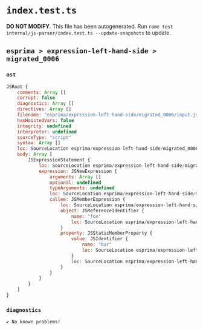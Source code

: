 # `index.test.ts`

**DO NOT MODIFY**. This file has been autogenerated. Run `rome test internal/js-parser/index.test.ts --update-snapshots` to update.

## `esprima > expression-left-hand-side > migrated_0006`

### `ast`

```javascript
JSRoot {
	comments: Array []
	corrupt: false
	diagnostics: Array []
	directives: Array []
	filename: "esprima/expression-left-hand-side/migrated_0006/input.js"
	hasHoistedVars: false
	integrity: undefined
	interpreter: undefined
	sourceType: "script"
	syntax: Array []
	loc: SourceLocation esprima/expression-left-hand-side/migrated_0006/input.js 1:0-2:0
	body: Array [
		JSExpressionStatement {
			loc: SourceLocation esprima/expression-left-hand-side/migrated_0006/input.js 1:0-1:13
			expression: JSNewExpression {
				arguments: Array []
				optional: undefined
				typeArguments: undefined
				loc: SourceLocation esprima/expression-left-hand-side/migrated_0006/input.js 1:0-1:13
				callee: JSMemberExpression {
					loc: SourceLocation esprima/expression-left-hand-side/migrated_0006/input.js 1:4-1:11
					object: JSReferenceIdentifier {
						name: "foo"
						loc: SourceLocation esprima/expression-left-hand-side/migrated_0006/input.js 1:4-1:7 (foo)
					}
					property: JSStaticMemberProperty {
						value: JSIdentifier {
							name: "bar"
							loc: SourceLocation esprima/expression-left-hand-side/migrated_0006/input.js 1:8-1:11 (bar)
						}
						loc: SourceLocation esprima/expression-left-hand-side/migrated_0006/input.js 1:8-1:11 (bar)
					}
				}
			}
		}
	]
}
```

### `diagnostics`

```
✔ No known problems!

```
